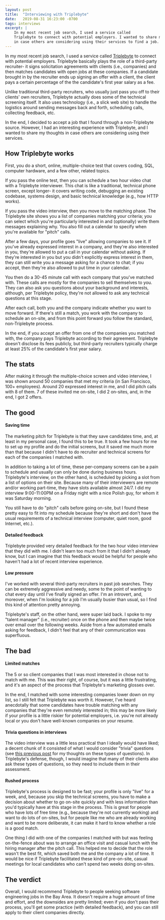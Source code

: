 ```yaml
---
layout: post
title:  "Interviewing with Triplebyte"
date:   2019-08-31 16:23:00 -0700
tags: interviews
excerpt: |
    In my most recent job search, I used a service called
    Triplebyte to connect with potential employers. I wanted to share my thoughts
    in case others are considering using their services to find a job.
---
```


In my most recent job search, I used a service called
[Triplebyte](https://triplebyte.com/) to connect with potential employers.
Triplebyte basically plays the role of a third-party recruiter- it signs
solicitation agreements with clients (i.e., companies) and then matches
candidates with open jobs at these companies. If a candidate brought in by the
recruiter ends up signing an offer with a client, the client pays a certain
percentage of the the candidate's first year salary as a fee.

Unlike traditional third-party recruiters, who usually just pass you off
to their clients' own recruiters, Triplebyte actually does some of the
technical screening itself. It also uses technology (i.e., a slick web site)
to handle the logistics around sending messages back and forth,
scheduling calls, collecting feedback, etc.

In the end, I decided to accept a job that I found through a non-Triplebyte
source. However, I had an interesting experience with Triplebyte, and
I wanted to share my thoughts in case others are considering using their
services.

## How Triplebyte works

First, you do a short, online, multiple-choice test that covers coding, SQL,
computer hardware, and a few other, related topics.

If you pass the online test, then you can schedule a two hour video chat with a
Triplebyte interviewer. This chat is like a traditional, technical phone screen,
except longer- it covers writing code, debugging an existing codebase, systems
design, and basic technical knowledge (e.g., how HTTP works).

If you pass the video interview, then you move to the matching phase. The
Triplebyte site shows you a list of companies matching your criteria; you can
select which you're particularly interested in and (optionally) write them
messages explaining why. You also fill out a calendar to specify when you're
available for "pitch" calls.

After a few days, your profile goes "live" allowing companies to see it. If
you've already expressed interest in a company, and they're also interested
in you, they're allowed to put a call in your calendar without asking. If they're
interested in you but you didn't explicitly express interest in them, they can
still write you a message asking for a chance to chat; if you accept,
then they're also allowed to put time in your calendar.

You then do a 30-45 minute call with each company that you've matched with.
These calls are mostly for the companies to sell themselves to you. They can
also ask you questions about your background and interests, although, per
Triplebyte policy, they're not allowed to ask any technical questions at this
stage.

After each call, both you and the company indicate whether you want to move
forward. If there's still a match, you work with the company to schedule
an on-site, and from this point forward you follow the standard, non-Triplebyte
process.

In the end, if you accept an offer from one of the companies you matched
with, the company pays Triplebyte according to their agreement. Triplebyte
doesn't disclose its fees publicly, but third-party recruiters typically
charge at least 25% of the candidate's first year salary.

## The stats

After making it through the multiple-choice screen and video interview, I was shown
around 50 companies that met my criteria (in San Francisco, 100+ employees).
Around 20 expressed interest in me, and I did pitch calls with 8 of them. 7 of
these invited me on-site, I did 2 on-sites, and, in the end, I got 2 offers.

## The good

#### Saving time

The marketing pitch for Triplebyte is that they save candidates time, and, at least
in my personal case, I found this to be true. It took a few hours for me
to set up my profile and do the initial screens, but it saved me much more
than that because I didn't have to do recruiter and technical screens for
each of the companies I matched with.

In addition to taking a lot of time, these per-company screens can be a pain to
schedule and usually can only be done during business hours. Triplebyte's interview,
on the other hand, is scheduled by picking a slot from a list of options
on their site. Because many of their interviewers are remote and/or working part-time,
they have slots available almost 24/7. I did my interview 9:00-11:00PM on a Friday night
with a nice Polish guy, for whom it was Saturday morning.

You still have to do "pitch" calls before going on-site, but I found these
pretty easy to fit into my schedule because they're short and don't have the usual
requirements of a technical interview (computer, quiet room, good Internet, etc.).

#### Detailed feedback

Triplebyte provided very detailed feedback for the two hour video
interview that they did with me. I didn't learn too much from it that
I didn't already know, but I can imagine that this feedback would be helpful
for people who haven't had a lot of recent interview experience.

#### Low pressure

I've worked with several third-party recruiters in past job searches. They can be
extremely aggressive and needy, some to the point of wanting to chat every day
until I've finally signed an offer. I'm an introvert, and, moreover, when I'm
looking for a job I'm usually busier than usual, so I find this kind of
attention pretty annoying.

Triplebyte's staff, on the other hand, were super laid back. I spoke to my "talent
manager" (i.e., recruiter) once on the phone and then maybe twice over
email over the following weeks. Aside from a few automated emails asking for
feedback, I didn't feel that any of their communication was superfluous.

## The bad

#### Limited matches

The 5 or so client companies that I was most interested in chose not to match
with me. This was their right, of course, but it was a little frustrating, and
it's an aspect of the process that Triplebyte's marketing glosses over.

In the end, I matched with some interesting companies lower down on my list, so I
still felt that Triplebyte was worth it. However, I've heard anecdotally that some
candidates have trouble matching with any companies that they're even remotely
interested in; this may be more likely if your profile is a little riskier for
potential employers, i.e. you're not already local or you don't have well-known companies
on your resume.

#### Trivia questions in interviews

The video interview was a little less practical than I ideally would have liked;
a decent chunk of it consisted of what I would consider "trivia" questions
(see [this previous post](/blog/rules-for-better-interviews) for my thoughts on these
types of questions). In Triplebyte's defense, though, I would imagine that many
of their clients also ask these types of questions, so they need to include them
in their assessment.

#### Rushed process

Triplebyte's process is designed to be fast; your profile is only "live" for a week,
and, because you skip the technical screens, you have to make a decision about whether
to go on-site quickly and with less information than you'd typically have at this stage in the
process. This is great for people who have lots of free time (e.g., because they're not currently
working) and want to do lots of on-sites, but for people like me who are already working
and want to be more deliberate, it can make it hard to know whether a role is a good match.

One thing I did with one of the companies I matched with but was feeling on-the-fence about was to
arrange an office visit and casual lunch with the hiring manager after the pitch call. This helped
me to decide that the role wasn't the best fit, which saved both me and the company a lot of time.
It would be nice if Triplebyte facilitated these kind of pre-on-site, casual meetings for
local candidates who can't spend two weeks doing on-sites.

## The verdict

Overall, I would recommend Triplebyte to people seeking software engineering jobs
in the Bay Area. It doesn't require a huge amount of time and effort, and the downsides
are pretty limited; even if you don't pass their process, you'll get some practice (with detailed
feedback), and you can still apply to their client companies directly.